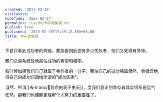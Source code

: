 ```yaml
---
created: '2023-02-19'
cssclasses: ''
modified: '2023-03-14'
permalink: /Cards/幸存者偏误.md
publish: true
published: '2025-07-10T17:19:12.855+08:00'
title: 幸存者偏误
---
```

不要只看到成功者的辉煌，要能看到到底有多少失败者，他们又死得有多惨。

我们总会系统性地高估成功的希望和概率。

有时候如果我们自己就属于幸存者的一分子，哪怕自己的成功纯属偶然，会错误地将自己的成功归因给所谓的”成功因素“。

当然，所谓[[📥 Inbox/🐤我命由我不由天]]，当我们意识到幸存者其实很多是运气使然，那我们也便能更理解个人努力的重要性了。